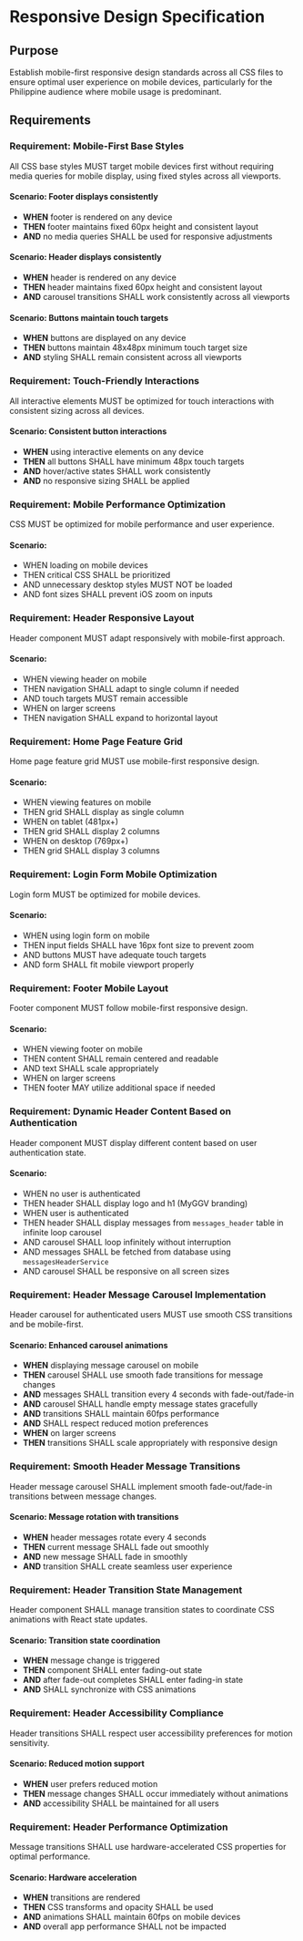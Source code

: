 # Responsive Design Specification

## Purpose
Establish mobile-first responsive design standards across all CSS files to ensure optimal user experience on mobile devices, particularly for the Philippine audience where mobile usage is predominant.
## Requirements
### Requirement: Mobile-First Base Styles
All CSS base styles MUST target mobile devices first without requiring media queries for mobile display, using fixed styles across all viewports.

#### Scenario: Footer displays consistently
- **WHEN** footer is rendered on any device
- **THEN** footer maintains fixed 60px height and consistent layout
- **AND** no media queries SHALL be used for responsive adjustments

#### Scenario: Header displays consistently  
- **WHEN** header is rendered on any device
- **THEN** header maintains fixed 60px height and consistent layout
- **AND** carousel transitions SHALL work consistently across all viewports

#### Scenario: Buttons maintain touch targets
- **WHEN** buttons are displayed on any device
- **THEN** buttons maintain 48x48px minimum touch target size
- **AND** styling SHALL remain consistent across all viewports

### Requirement: Touch-Friendly Interactions
All interactive elements MUST be optimized for touch interactions with consistent sizing across all devices.

#### Scenario: Consistent button interactions
- **WHEN** using interactive elements on any device
- **THEN** all buttons SHALL have minimum 48px touch targets
- **AND** hover/active states SHALL work consistently
- **AND** no responsive sizing SHALL be applied

### Requirement: Mobile Performance Optimization
CSS MUST be optimized for mobile performance and user experience.
#### Scenario:
- WHEN loading on mobile devices
- THEN critical CSS SHALL be prioritized
- AND unnecessary desktop styles MUST NOT be loaded
- AND font sizes SHALL prevent iOS zoom on inputs

### Requirement: Header Responsive Layout
Header component MUST adapt responsively with mobile-first approach.
#### Scenario:
- WHEN viewing header on mobile
- THEN navigation SHALL adapt to single column if needed
- AND touch targets MUST remain accessible
- WHEN on larger screens
- THEN navigation SHALL expand to horizontal layout

### Requirement: Home Page Feature Grid
Home page feature grid MUST use mobile-first responsive design.
#### Scenario:
- WHEN viewing features on mobile
- THEN grid SHALL display as single column
- WHEN on tablet (481px+)
- THEN grid SHALL display 2 columns
- WHEN on desktop (769px+)
- THEN grid SHALL display 3 columns

### Requirement: Login Form Mobile Optimization
Login form MUST be optimized for mobile devices.
#### Scenario:
- WHEN using login form on mobile
- THEN input fields SHALL have 16px font size to prevent zoom
- AND buttons MUST have adequate touch targets
- AND form SHALL fit mobile viewport properly

### Requirement: Footer Mobile Layout
Footer component MUST follow mobile-first responsive design.
#### Scenario:
- WHEN viewing footer on mobile
- THEN content SHALL remain centered and readable
- AND text SHALL scale appropriately
- WHEN on larger screens
- THEN footer MAY utilize additional space if needed

### Requirement: Dynamic Header Content Based on Authentication
Header component MUST display different content based on user authentication state.
#### Scenario:
- WHEN no user is authenticated
- THEN header SHALL display logo and h1 (MyGGV branding)
- WHEN user is authenticated
- THEN header SHALL display messages from `messages_header` table in infinite loop carousel
- AND carousel SHALL loop infinitely without interruption
- AND messages SHALL be fetched from database using `messagesHeaderService`
- AND carousel SHALL be responsive on all screen sizes

### Requirement: Header Message Carousel Implementation
Header carousel for authenticated users MUST use smooth CSS transitions and be mobile-first.

#### Scenario: Enhanced carousel animations
- **WHEN** displaying message carousel on mobile
- **THEN** carousel SHALL use smooth fade transitions for message changes
- **AND** messages SHALL transition every 4 seconds with fade-out/fade-in
- **AND** carousel SHALL handle empty message states gracefully
- **AND** transitions SHALL maintain 60fps performance
- **AND** SHALL respect reduced motion preferences
- **WHEN** on larger screens
- **THEN** transitions SHALL scale appropriately with responsive design

### Requirement: Smooth Header Message Transitions
Header message carousel SHALL implement smooth fade-out/fade-in transitions between message changes.

#### Scenario: Message rotation with transitions
- **WHEN** header messages rotate every 4 seconds
- **THEN** current message SHALL fade out smoothly
- **AND** new message SHALL fade in smoothly
- **AND** transition SHALL create seamless user experience

### Requirement: Header Transition State Management
Header component SHALL manage transition states to coordinate CSS animations with React state updates.

#### Scenario: Transition state coordination
- **WHEN** message change is triggered
- **THEN** component SHALL enter fading-out state
- **AND** after fade-out completes SHALL enter fading-in state
- **AND** SHALL synchronize with CSS animations

### Requirement: Header Accessibility Compliance
Header transitions SHALL respect user accessibility preferences for motion sensitivity.

#### Scenario: Reduced motion support
- **WHEN** user prefers reduced motion
- **THEN** message changes SHALL occur immediately without animations
- **AND** accessibility SHALL be maintained for all users

### Requirement: Header Performance Optimization
Message transitions SHALL use hardware-accelerated CSS properties for optimal performance.

#### Scenario: Hardware acceleration
- **WHEN** transitions are rendered
- **THEN** CSS transforms and opacity SHALL be used
- **AND** animations SHALL maintain 60fps on mobile devices
- **AND** overall app performance SHALL not be impacted

